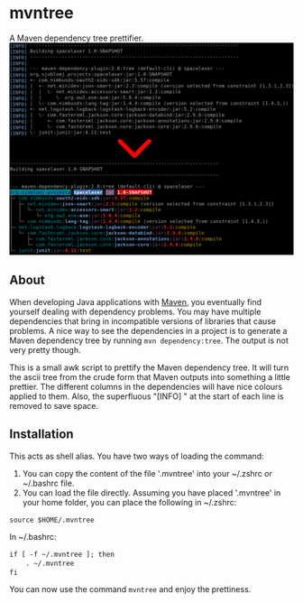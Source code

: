 # mvntree
A Maven dependency tree prettifier.
![mvntree](mvntree.png)

## About
When developing Java applications with [Maven](https://en.wikipedia.org/wiki/Apache_Maven), you eventually find yourself dealing with dependency problems. You may have multiple dependencies that bring in incompatible versions of libraries that cause problems. A nice way to see the dependencies in a project is to generate a Maven dependency tree by running `mvn dependency:tree`. The output is not very pretty though.

This is a small awk script to prettify the Maven dependency tree. It will turn the ascii tree from the crude form that Maven outputs into something a little prettier. The different columns in the dependencies will have nice colours applied to them. Also, the superfluous "[INFO] " at the start of each line is removed to save space.

## Installation
This acts as shell alias. You have two ways of loading the command:
1. You can copy the content of the file '.mvntree' into your ~/.zshrc or ~/.bashrc file.
2. You can load the file directly. Assuming you have placed '.mvntree' in your home folder, you can place the following in ~/.zshrc:

```
source $HOME/.mvntree
```

In ~/.bashrc:

```
if [ -f ~/.mvntree ]; then
    . ~/.mvntree
fi
```

You can now use the command `mvntree` and enjoy the prettiness.
